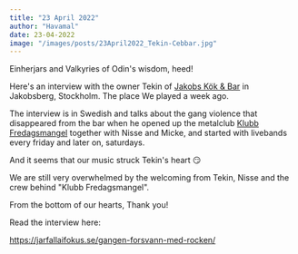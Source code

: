 ```yaml
---
title: "23 April 2022"
author: "Havamal"
date: 23-04-2022
image: "/images/posts/23April2022_Tekin-Cebbar.jpg"
---
```


Einherjars and Valkyries of Odin's wisdom, heed!

Here's an interview with the owner Tekin of [Jakobs Kök & Bar](https://www.facebook.com/pages/Jakobs-K%C3%B6k-Bar/230423097886287) in Jakobsberg, Stockholm. The place We played a week ago.

The interview is in Swedish and talks about the gang violence that disappeared from the bar when he opened up the metalclub [Klubb Fredagsmangel](https://www.facebook.com/klubbfredagsmangel/) together with Nisse and Micke, and started with livebands every friday and later on, saturdays.

And it seems that our music struck Tekin's heart 😏

We are still very overwhelmed by the welcoming from Tekin, Nisse and the crew behind "Klubb Fredagsmangel".

From the bottom of our hearts, Thank you!

Read the interview here:

<https://jarfallaifokus.se/gangen-forsvann-med-rocken/>